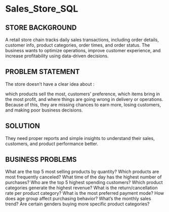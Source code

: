 # Sales_Store_SQL

## STORE BACKGROUND
A retail store chain tracks daily sales transactions, including order details, customer info, product categories, order times, and order status.
The business wants to optimize operations, improve customer experience, and increase profitability using data-driven decisions.

## PROBLEM STATEMENT
The store doesn’t have a clear idea about :

which products sell the most,
customers' preference,
which items bring in the most profit, and
where things are going wrong in delivery or operations.
Because of this, they are missing chances to earn more, losing customers, and making poor business decisions.

## SOLUTION
They need proper reports and simple insights to understand their sales, customers, and product performance better.

## BUSINESS PROBLEMS
What are the top 5 most selling products by quantity?
Which products are most frequently canceled?
What time of the day has the highest number of purchases?
Who are the top 5 highest spending customers?
Which product categories generate the highest revenue?
What is the return/cancellation rate per product category?
What is the most preferred payment mode?
How does age group affect purchasing behavior?
What’s the monthly sales trend?
Are certain genders buying more specific product categories?
